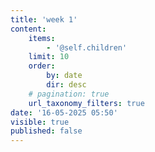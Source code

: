 ```yaml
---
title: 'week 1'
content:
    items:
        - '@self.children'
    limit: 10
    order:
        by: date
        dir: desc
    # pagination: true
    url_taxonomy_filters: true
date: '16-05-2025 05:50'
visible: true
published: false
---
```


